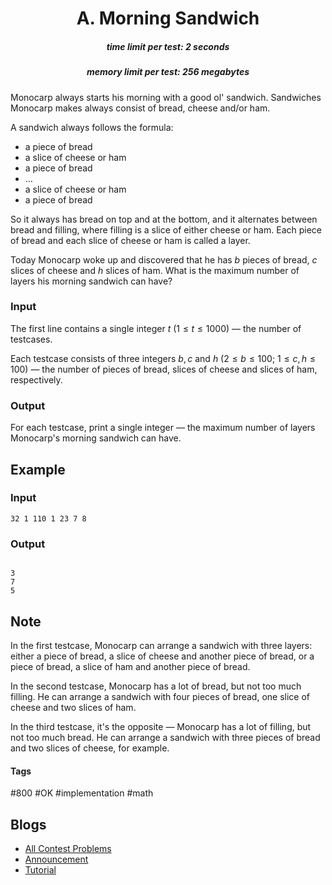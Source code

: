<h1 style='text-align: center;'> A. Morning Sandwich</h1>

<h5 style='text-align: center;'>time limit per test: 2 seconds</h5>
<h5 style='text-align: center;'>memory limit per test: 256 megabytes</h5>

Monocarp always starts his morning with a good ol' sandwich. Sandwiches Monocarp makes always consist of bread, cheese and/or ham.

A sandwich always follows the formula: 

* a piece of bread
* a slice of cheese or ham
* a piece of bread
* $\dots$
* a slice of cheese or ham
* a piece of bread

So it always has bread on top and at the bottom, and it alternates between bread and filling, where filling is a slice of either cheese or ham. Each piece of bread and each slice of cheese or ham is called a layer.

Today Monocarp woke up and discovered that he has $b$ pieces of bread, $c$ slices of cheese and $h$ slices of ham. What is the maximum number of layers his morning sandwich can have?

### Input

The first line contains a single integer $t$ ($1 \le t \le 1000$) — the number of testcases.

Each testcase consists of three integers $b, c$ and $h$ ($2 \le b \le 100$; $1 \le c, h \le 100$) — the number of pieces of bread, slices of cheese and slices of ham, respectively.

### Output

For each testcase, print a single integer — the maximum number of layers Monocarp's morning sandwich can have.

## Example

### Input


```text
32 1 110 1 23 7 8
```
### Output

```text

3
7
5

```
## Note

In the first testcase, Monocarp can arrange a sandwich with three layers: either a piece of bread, a slice of cheese and another piece of bread, or a piece of bread, a slice of ham and another piece of bread.

In the second testcase, Monocarp has a lot of bread, but not too much filling. He can arrange a sandwich with four pieces of bread, one slice of cheese and two slices of ham.

In the third testcase, it's the opposite — Monocarp has a lot of filling, but not too much bread. He can arrange a sandwich with three pieces of bread and two slices of cheese, for example.



#### Tags 

#800 #OK #implementation #math 

## Blogs
- [All Contest Problems](../Educational_Codeforces_Round_152_(Rated_for_Div._2).md)
- [Announcement](../blogs/Announcement.md)
- [Tutorial](../blogs/Tutorial.md)
